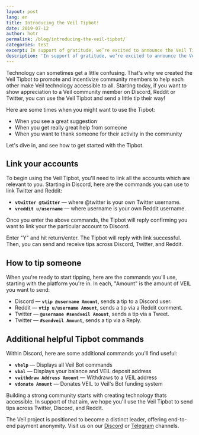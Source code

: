 ```yaml
---
layout: post
lang: en
title: Introducing the Veil Tipbot!
date: 2019-07-12
author: hotr
permalink: /blog/introducing-the-veil-tipbot/
categories: test
excerpt: In support of gratitude, we’re excited to announce the Veil Tipbot!
description: 'In support of gratitude, we’re excited to announce the Veil Tipbot!'
---
```


Technology can sometimes get a little confusing. That's why we created the Veil Tipbot to promote and incentivize community members to help each other make Veil technology accessible to all. Starting today, if you want to show appreciation to a Veil community member on Discord, Reddit or Twitter, you can use the Veil Tipbot and send a little tip their way! 

Here are some times when you might want to use the Tipbot:

- When you see a great suggestion
- When you get really great help from someone
- When you want to thank someone for their activity in the community

Let's dive in, and see how to get started with the Tipbot.

## Link your accounts

To begin using the Veil Tipbot, you'll need to link all the accounts which are relevant to you. Starting in Discord, here are the commands you can use to link Twitter and Reddit:

- **`vtwitter @twitter`** — where @twitter is your own Twitter username.
- **`vreddit u/username`** — where username is your own Reddit username.

Once you enter the above commands, the Tipbot will reply confirming you want to link your the particular account to Discord. 

Enter "Y" and hit return/enter. The Tipbot will reply with link successful. Then, you can send and receive tips across Discord, Twitter, and Reddit.

## How to tip someone

When you're ready to start tipping, here are the commands you'll use, starting with the platform you're in. In each, "Amount" is the amount of VEIL you want to send:

- Discord — **`vtip @username Amount`**, sends a tip to a Discord user.
- Reddit — **`vtip u/username Amount`**, sends a tip via a Reddit comment.
- Twitter — **`@username #sendveil Amount`**, sends a tip via a Tweet.
- Twitter — **`#sendveil Amount`**, sends a tip via a Reply.

## Additional helpful Tipbot commands

Within Discord, here are some additional commands you'll find useful:

- **`vhelp`** — Displays all Veil Bot commands
- **`vbal`** — Displays your balance and VEIL deposit address
- **`vwithdraw Address Amount`** — Withdraws to a VEIL address
- **`vdonate Amount`** — Donates VEIL to Veil's Bot funding system

Building a strong community starts with creating technology thats accessible. In support of that aim, we hope you'll use the Veil Tipbot to send tips across Twitter, Discord, and Reddit. 

The Veil project is positioned to become a distinct leader, offering end-to-end payment anonymity. Visit us on our [Discord](https://discord.veil-project.com/) or [Telegram](https://telegram.veil-project.com/) channels.
